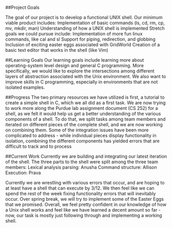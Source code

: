##Project Goals

The goal of our project is to develop a functional UNIX shell.
Our minimum viable product includes:
Implementation of basic commands (ls, cd, rm, cp, mv, mkdir, man)
Understanding of how a UNIX shell is implemented
Stretch goals we could pursue include:
Implementation of more fun linux commands, like cal and sl
Support for piping, redirection, and globbing
Inclusion of exciting easter eggs associated with GridWorld
Creation of a basic text editor that works in the shell (like Vim)
 
##Learning Goals 
Our learning goals include learning more about operating-system level design and general C programming. More specifically, we would like to explore the intersections among different layers of abstraction associated with the Unix environment. We also want to improve skills in C programming, especially in environments that are not isolated examples.

##Progress
The two primary resources we have utilized is first, a tutorial to create a simple shell in C, which we all did as a first task. We are now trying to work more along the Purdue lab assignment document (CS 252) for a shell, as we felt it would help us get a better understanding of the various components of a shell. To do that, we split tasks among team members and iterated on different pieces of the complete shell, and we are now working on combining them.
Some of the integration issues have been more complicated to address - while individual pieces display functionality in isolation, combining the different components has yielded errors that are difficult to track and to process
 
##Current Work
Currently we are building and integrating our latest iteration of the shell. The three parts to the shell were split among the three team members: 
Lexical analysis parsing: Anusha
Command structure: Allison
Execution: Prava

Currently we are wrestling with various errors that occur, and are hoping to at least have a shell that can execute by 3/12. We then feel like we can spend the rest of the week fixing functionality errors that will inevitably occur. Over spring break, we will try to implement some of the Easter Eggs that we promised. Overall, we feel pretty confident in our knowledge of how a Unix shell works and feel like we have learned a decent amount so far - now, our task is mostly just following through and implementing a working shell.
 
